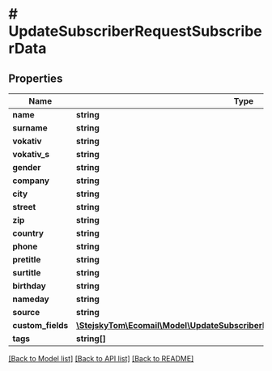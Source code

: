 # # UpdateSubscriberRequestSubscriberData

## Properties

Name | Type | Description | Notes
------------ | ------------- | ------------- | -------------
**name** | **string** |  | [optional]
**surname** | **string** |  | [optional]
**vokativ** | **string** |  | [optional]
**vokativ_s** | **string** |  | [optional]
**gender** | **string** |  | [optional]
**company** | **string** |  | [optional]
**city** | **string** |  | [optional]
**street** | **string** |  | [optional]
**zip** | **string** |  | [optional]
**country** | **string** |  | [optional]
**phone** | **string** |  | [optional]
**pretitle** | **string** |  | [optional]
**surtitle** | **string** |  | [optional]
**birthday** | **string** |  | [optional]
**nameday** | **string** |  | [optional]
**source** | **string** |  | [optional]
**custom_fields** | [**\StejskyTom\Ecomail\Model\UpdateSubscriberRequestSubscriberDataCustomFields**](UpdateSubscriberRequestSubscriberDataCustomFields.md) |  | [optional]
**tags** | **string[]** |  | [optional]

[[Back to Model list]](../../README.md#models) [[Back to API list]](../../README.md#endpoints) [[Back to README]](../../README.md)

